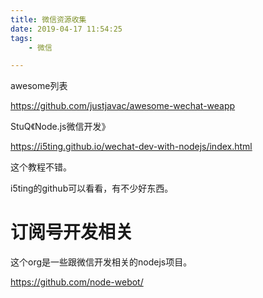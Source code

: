 ```yaml
---
title: 微信资源收集
date: 2019-04-17 11:54:25
tags:
	- 微信

---
```




awesome列表

https://github.com/justjavac/awesome-wechat-weapp



StuQ《Node.js微信开发》

https://i5ting.github.io/wechat-dev-with-nodejs/index.html

这个教程不错。

i5ting的github可以看看，有不少好东西。



# 订阅号开发相关

这个org是一些跟微信开发相关的nodejs项目。

https://github.com/node-webot/

